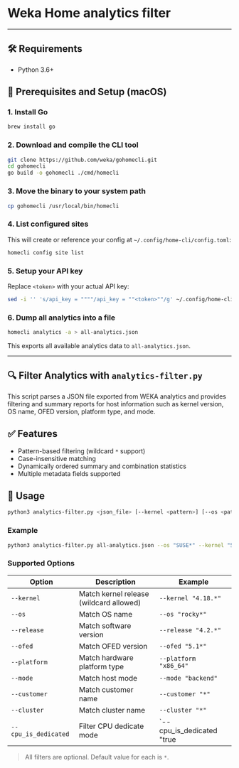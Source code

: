 # Weka Home analytics filter

---

## 🛠️ Requirements

- Python 3.6+


## 🔧 Prerequisites and Setup (macOS)

### 1. Install Go
```bash
brew install go
```

### 2. Download and compile the CLI tool
```bash
git clone https://github.com/weka/gohomecli.git
cd gohomecli
go build -o gohomecli ./cmd/homecli
```

### 3. Move the binary to your system path
```bash
cp gohomecli /usr/local/bin/homecli
```

### 4. List configured sites
This will create or reference your config at `~/.config/home-cli/config.toml`:

```bash
homecli config site list
```

### 5. Setup your API key
Replace `<token>` with your actual API key:
```bash
sed -i '' 's/api_key = """"/api_key = ""<token>""/g' ~/.config/home-cli/config.toml
```

### 6. Dump all analytics into a file
```bash
homecli analytics -a > all-analytics.json
```

This exports all available analytics data to `all-analytics.json`.

---

## 🔍 Filter Analytics with `analytics-filter.py`

This script parses a JSON file exported from WEKA analytics and provides filtering and summary reports for host information such as kernel version, OS name, OFED version, platform type, and mode.

## ✅ Features

- Pattern-based filtering (wildcard `*` support)
- Case-insensitive matching
- Dynamically ordered summary and combination statistics
- Multiple metadata fields supported

## 🧾 Usage

```bash
python3 analytics-filter.py <json_file> [--kernel <pattern>] [--os <pattern>] [--release <pattern>] [--ofed <pattern>] [--platform <pattern>] [--mode <pattern>] [--customer <pattern>] [--cpu_is_dedicated true|false|udp]
```

### Example

```bash
python3 analytics-filter.py all-analytics.json --os "SUSE*" --kernel "5.*" --release "4.2.*"
```

### Supported Options

| Option       | Description                            | Example                 |
|--------------|----------------------------------------|-------------------------|
| `--kernel`   | Match kernel release (wildcard allowed) | `--kernel "4.18.*"`    |
| `--os`       | Match OS name                          | `--os "rocky*"`        |
| `--release`  | Match software version                 | `--release "4.2.*"`    |
| `--ofed`     | Match OFED version                     | `--ofed "5.1*"`        |
| `--platform` | Match hardware platform type           | `--platform "x86_64"`  |
| `--mode`     | Match host mode                        | `--mode "backend"`     |
| `--customer` | Match customer name                    | `--customer "*"`       |
| `--cluster`  | Match cluster name                     | `--cluster "*"`        |
| `--cpu_is_dedicated`  | Filter CPU dedicate mode       | `--cpu_is_dedicated "true|false|udp"`        |

> All filters are optional. Default value for each is `*`.

